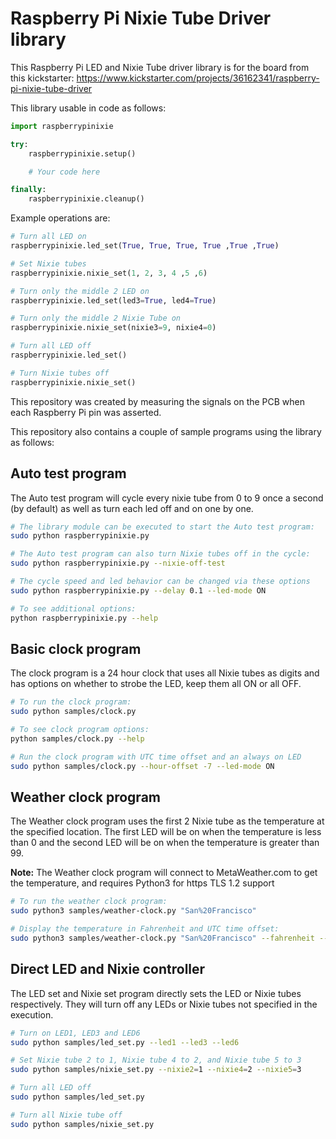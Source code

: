 Raspberry Pi Nixie Tube Driver library
=============================================================================

This Raspberry Pi LED and Nixie Tube driver library is for the board from this kickstarter:
https://www.kickstarter.com/projects/36162341/raspberry-pi-nixie-tube-driver

 This library usable in code as follows:

```python
import raspberrypinixie

try:
    raspberrypinixie.setup()

    # Your code here

finally:
    raspberrypinixie.cleanup()
```

Example operations are:

```python
# Turn all LED on
raspberrypinixie.led_set(True, True, True, True ,True ,True)

# Set Nixie tubes
raspberrypinixie.nixie_set(1, 2, 3, 4 ,5 ,6)

# Turn only the middle 2 LED on
raspberrypinixie.led_set(led3=True, led4=True)

# Turn only the middle 2 Nixie Tube on
raspberrypinixie.nixie_set(nixie3=9, nixie4=0)

# Turn all LED off
raspberrypinixie.led_set()

# Turn Nixie tubes off
raspberrypinixie.nixie_set()
```

This repository was created by measuring the signals on the PCB when each
Raspberry Pi pin was asserted.

This repository also contains a couple of sample programs using the library
as follows:

Auto test program
------------------------------------------------------------------------------

The Auto test program will cycle every nixie tube from 0 to 9 once a second 
(by default) as well as turn each led off and on one by one.

```bash
# The library module can be executed to start the Auto test program:
sudo python raspberrypinixie.py

# The Auto test program can also turn Nixie tubes off in the cycle:
sudo python raspberrypinixie.py --nixie-off-test

# The cycle speed and led behavior can be changed via these options
sudo python raspberrypinixie.py --delay 0.1 --led-mode ON

# To see additional options:
python raspberrypinixie.py --help
```

Basic clock program
------------------------------------------------------------------------------

The clock program is a 24 hour clock that uses all Nixie tubes as digits and
has options on whether to strobe the LED, keep them all ON or all OFF.

```bash
# To run the clock program:
sudo python samples/clock.py

# To see clock program options:
python samples/clock.py --help

# Run the clock program with UTC time offset and an always on LED
sudo python samples/clock.py --hour-offset -7 --led-mode ON
```

Weather clock program
------------------------------------------------------------------------------

The Weather clock program uses the first 2 Nixie tube as the temperature at
the specified location. The first LED will be on when the temperature is less
than 0 and the second LED will be on when the temperature is greater than 99.

__Note:__ The Weather clock program will connect to MetaWeather.com to get the 
temperature, and requires Python3 for https TLS 1.2 support 

```bash
# To run the weather clock program:
sudo python3 samples/weather-clock.py "San%20Francisco"

# Display the temperature in Fahrenheit and UTC time offset:
sudo python3 samples/weather-clock.py "San%20Francisco" --fahrenheit --hour-offset -7
```

Direct LED and Nixie controller
------------------------------------------------------------------------------

The LED set and Nixie set program directly sets the LED or Nixie tubes
respectively. They will turn off any LEDs or Nixie tubes not specified in the
execution.
```bash
# Turn on LED1, LED3 and LED6
sudo python samples/led_set.py --led1 --led3 --led6

# Set Nixie tube 2 to 1, Nixie tube 4 to 2, and Nixie tube 5 to 3
sudo python samples/nixie_set.py --nixie2=1 --nixie4=2 --nixie5=3

# Turn all LED off
sudo python samples/led_set.py

# Turn all Nixie tube off
sudo python samples/nixie_set.py
```